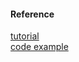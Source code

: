 #### Reference 
[tutorial](https://jolvera.dev/posts/user-authentication-with-nextjs)  
[code example](https://github.com/zeit/next.js/tree/canary/examples/with-cookie-auth-fauna)
